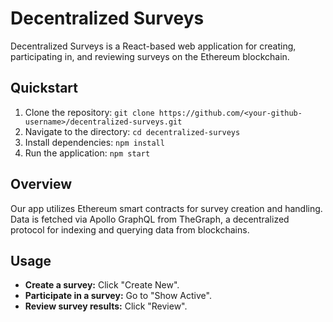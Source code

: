# Decentralized Surveys

Decentralized Surveys is a React-based web application for creating, participating in, and reviewing surveys on the Ethereum blockchain.

## Quickstart

1. Clone the repository: `git clone https://github.com/<your-github-username>/decentralized-surveys.git`
2. Navigate to the directory: `cd decentralized-surveys`
3. Install dependencies: `npm install`
4. Run the application: `npm start`

## Overview

Our app utilizes Ethereum smart contracts for survey creation and handling. Data is fetched via Apollo GraphQL from TheGraph, a decentralized protocol for indexing and querying data from blockchains.

## Usage

- **Create a survey:** Click "Create New".
- **Participate in a survey:** Go to "Show Active".
- **Review survey results:** Click "Review".
